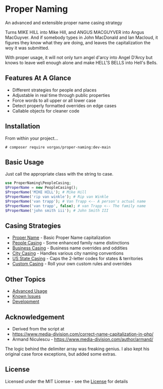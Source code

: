 # Proper Naming
An advanced and extensible proper name casing strategy

Turns MIKE HILL into Mike Hill, and ANGUS MACGUYVER into Angus MacGuyver. And if
somebody types in John MacDonald and Ian Macloud, it figures they know what they
are doing, and leaves the capitalization the woy it was submitted.

With proper usage, it will not only turn angel d'arcy into Angel D'Arcy but
knows to leave well enough alone and make HELL'S BELLS into Hell's Bells.

Features At A Glance
--------------------
- Different strategies for people and places
- Adjustable in real time through public properties
- Force words to all upper or all lower case
- Detect properly formatted overrides on edge cases
- Callable objects for cleaner code

Installation
------------
From within your project...
```shell
# composer require vorgas/proper-naming:dev-main
```

Basic Usage
-----------
Just call the appropriate class with the string to case.
```php
use ProperNaming\PeopleCasing;
$ProperName = new PeopleCasing();
$ProperName('MIKE HILL'); # Mike Hill
$ProperName('rip van winkle'); # Rip van Winkle
$ProperName('van trapp'); # Van Trapp <-- A person's actual name
$ProperName('van trapp', false); # van Trapp <-- The family name
$ProperName('john smith iii'); # John Smith III
```

Casing Strategies
-----------------
 * [Proper Name](./doc/ProperName.md) - Basic Proper Name capitalization
 * [People Casing](./doc/PeopleCasing.md) - Some enhanced family name distinctions
 * [Business Casing](./doc/BusinessCasing.md) - Business name overrides and oddities
 * [City Casing](./doc/CityCasing.md) - Handles various city naming conventions
 * [US State Casing](./doc/USStateCasing.md) - Caps the 2-letter codes for states & territories
 * [Custom Casing](./doc/CustomCasing.md) - Roll your own custom rules and overrides

Other Topics
------------
 * [Advanced Usage](./doc/Usage.md)
 * [Known Issues](./doc/KnownIssues.md)
 * [Development](./doc/Development.md)

Acknowledgement
---------------
 * Derived from the script at
 * https://www.media-division.com/correct-name-capitalization-in-php/
 * Armand Niculescu - https://www.media-division.com/author/armand/

The logic behind the delimiter array was freaking genius. I also kept his 
original case force exceptions, but added some extras.


License
-------
Licensed under the MIT License - see the [License](./doc/License.md) for details